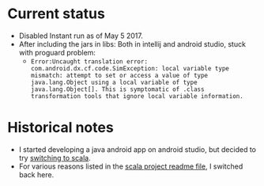 # Current status 
* Disabled Instant run as of May 5 2017. 
* After including the jars in libs: Both in intellij and android studio, stuck with proguard problem:
  * `Error:Uncaught translation error: com.android.dx.cf.code.SimException: local variable type mismatch: attempt to set or access a value of type java.lang.Object using a local variable of type java.lang.Object[]. This is symptomatic of .class transformation tools that ignore local variable information.`

# Historical notes
* I started developing a java android app on android studio, but decided to try [switching to scala](https://github.com/sanskrit-coders/subhAShita-pratimAlA-scala).
* For various reasons listed in the [scala project readme file](https://github.com/sanskrit-coders/subhAShita-pratimAlA-scala), I switched back here.


